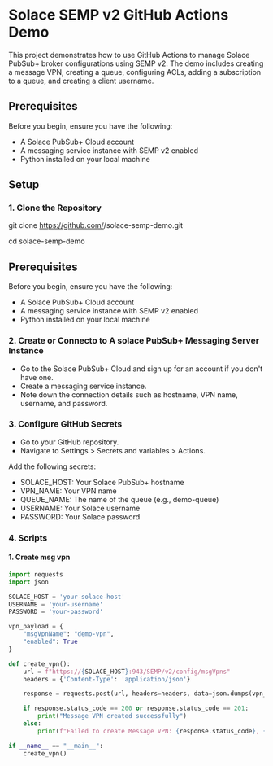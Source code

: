 # Solace SEMP v2 GitHub Actions Demo

This project demonstrates how to use GitHub Actions to manage Solace PubSub+ broker configurations using SEMP v2. The demo includes creating a message VPN, creating a queue, configuring ACLs, adding a subscription to a queue, and creating a client username.

## Prerequisites

Before you begin, ensure you have the following:

- A Solace PubSub+ Cloud account
- A messaging service instance with SEMP v2 enabled
- Python installed on your local machine

## Setup

### 1. Clone the Repository

git clone https://github.com/<your-github-username>/solace-semp-demo.git

cd solace-semp-demo

## Prerequisites

Before you begin, ensure you have the following:

- A Solace PubSub+ Cloud account
- A messaging service instance with SEMP v2 enabled
- Python installed on your local machine

### 2. Create or Connecto to A solace PubSub+ Messaging Server Instance
- Go to the Solace PubSub+ Cloud and sign up for an account if you don't have one.
- Create a messaging service instance.
- Note down the connection details such as hostname, VPN name, username, and password.

### 3. Configure GitHub Secrets

- Go to your GitHub repository.
- Navigate to Settings > Secrets and variables > Actions.

Add the following secrets:

- SOLACE_HOST: Your Solace PubSub+ hostname
- VPN_NAME: Your VPN name
- QUEUE_NAME: The name of the queue (e.g., demo-queue)
- USERNAME: Your Solace username
- PASSWORD: Your Solace password

### 4. Scripts

#### 1. Create msg vpn

```python
import requests
import json

SOLACE_HOST = 'your-solace-host'
USERNAME = 'your-username'
PASSWORD = 'your-password'

vpn_payload = {
    "msgVpnName": "demo-vpn",
    "enabled": True
}

def create_vpn():
    url = f"https://{SOLACE_HOST}:943/SEMP/v2/config/msgVpns"
    headers = {'Content-Type': 'application/json'}

    response = requests.post(url, headers=headers, data=json.dumps(vpn_payload), auth=(USERNAME, PASSWORD), verify=False)

    if response.status_code == 200 or response.status_code == 201:
        print("Message VPN created successfully")
    else:
        print(f"Failed to create Message VPN: {response.status_code}, {response.text}")

if __name__ == "__main__":
    create_vpn()

